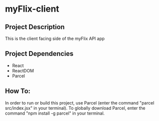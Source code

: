 # myFlix-client

## Project Description
This is the client facing side of the myFlix API app

## Project Dependencies
 - React
 - ReactDOM
 - Parcel
 
## How To:
In order to run or build this project, use Parcel (enter the command
      "parcel src/index.jsx"
in your terminal).
To globally download Parcel, enter the command
      "npm install -g parcel"
in your terminal.
